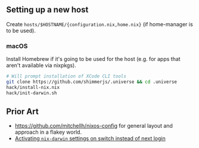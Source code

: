 ## Setting up a new host

Create `hosts/$HOSTNAME/{configuration.nix,home.nix}` (if home-manager is to be
used).

### macOS

Install Homebrew if it's going to be used for the host (e.g. for apps that 
aren't available via nixpkgs).

```sh
# Will prompt installation of XCode CLI tools
git clone https://github.com/shimmerjs/.universe && cd .universe
hack/install-nix.nix
hack/init-darwin.sh
```

## Prior Art

- https://github.com/mitchellh/nixos-config for general layout and approach in a
  flakey world.
- [Activating `nix-darwin` settings on switch instead of next login](https://medium.com/@zmre/nix-darwin-quick-tip-activate-your-preferences-f69942a93236)

